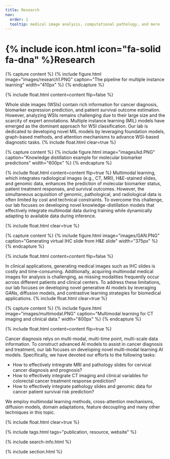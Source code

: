 ```yaml
---
title: Research
nav:
  order: 1
  tooltip: medical image analysis, computational pathology, and more
---
```


# {% include icon.html icon="fa-solid fa-dna" %}Research

{% capture content %}
{%
  include figure.html
  image="images/research1.PNG"
  caption="The pipeline for multiple instance learning"
  width="410px"
%}
{% endcapture %}

{%
  include float.html
  content=content
  flip=false
%}

Whole slide images (WSIs) contain rich information for cancer diagnosis, biomarker expression prediction, and patient survival outcome estimation. However, analyzing WSIs remains challenging due to their large size and the scarcity of expert annotations. Multiple instance learning (MIL) models have emerged as the dominant approach for WSI classification. Our lab is dedicated to developing novel MIL models by leveraging foundation models, graph-based methods, and attention mechanisms to advance WSI-based diagnostic tasks.
{% include float.html clear=true %}

{% capture content %}
{%
  include figure.html
  image="images/kd.PNG"
  caption="Knowledge distillation example for molecular biomarker predictions"
  width="600px"
%}
{% endcapture %}

{%
  include float.html
  content=content
  flip=true
%}
Multimodal learning, which integrates radiological images (e.g., CT, MRI), H&E-stained slides, and genomic data, enhances the prediction of molecular biomarker status, patient treatment responses, and survival outcomes. However, the simultaneous acquisition of genomic, pathological, and radiological data is often limited by cost and technical constraints. To overcome this challenge, our lab focuses on developing novel knowledge-distillation models that effectively integrate multimodal data during training while dynamically adapting to available data during inference.

{% include float.html clear=true %}

{% capture content %}
{%
  include figure.html
  image="images/GAN.PNG"
  caption="Generating virtual IHC slide from H&E slide"
  width="375px"
%}
{% endcapture %}

{%
  include float.html
  content=content
  flip=false
%}

In clinical applications, generating medical images such as IHC slides is costly and time-consuming. Additionally, acquiring multimodal medical images for analysis is challenging, as missing modalities frequently occur across different patients and clinical centers. To address these limitations, our lab focuses on developing novel generative AI models by leveraging GANs, diffusion models, and contrastive learning strategies for biomedical applications.
{% include float.html clear=true %}

{% capture content %}
{%
  include figure.html
  image="images/multimodal.PNG"
  caption="Multimodal learning for CT imaging and clinical data."
  width="800px"
%}
{% endcapture %}

{%
  include float.html
  content=content
  flip=true
%}

Cancer diagnosis relys on multi-modal, multi-time point, multi-scale data information. To construct advanced AI models to assist in cancer diagnosis and treatment, our lab focuses on developing novel multi-modal learning AI models. Specifically, we have devoted our efforts to the following tasks:

  - How to effectively intregrate MRI and pathology slides for cervical cancer diagnosis and prognosis?
  - How to effectively integrate CT imaging and clinical variables for colorectal cancer treatment response prediction?
  - How to effectively integrate pathology slides and genomic data for cancer patient survival risk prediction?

We employ multimodal learning methods, cross-attention mechanisms, diffusion models, domain adaptations, feature decoupling and many other techniques in this topic.

{% include float.html clear=true %}

{% include tags.html tags="publication, resource, website" %}

{% include search-info.html %}

{% include section.html %}

<!-- ## Projects

{% include list.html component="card" data="projects" filters="group: featured" %}

{% include section.html %}
